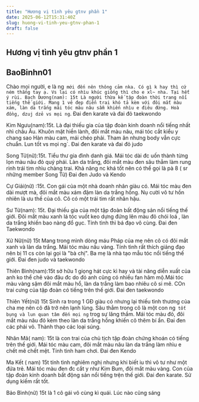 ```yaml
---
title: "Hương vị tình yêu gtnv phần 1"
date: 2025-06-12T15:31:40Z
slug: huong-vi-tinh-yeu-gtnv-phan-1
draft: false
---
```


## Hương vị tình yêu gtnv phần 1

## BaoBinhn01

Chào mọi người, e là ng` mới đến nên thông cảm nka. Có gì k hay thì cứ ném thẳng tay ạ. Vs lại có nhìu khúc giống thì cho e xl~ nha. Tại hết ý rùi.
Bạch Dương(nam): 15t Là người thừa kế tập đoàn thời trang nổi tiếng thế giới. Mang 1 vẻ đẹp điển trai khó tả kèm với đôi mắt màu xám, làn da trắng mái tóc màu nâu sẫm khiến nhìu e điêu đứng. Hoà đồng, dzuj dzẻ vs mọi ng`. Đai đen karate và đai đỏ taekwondo
 
Kim Ngưu(nam):15t. Là đại thiếu gia của tập đoàn kinh doanh nổi tiếng nhất nhì châu Âu. Khuôn mặt hiền lành, đôi mắt màu nâu, mái tóc cắt kiểu y chang sao Hàn màu cam, mái chéo phải. Tham ăn nhưng body vẫn cực chuẩn. Lun tốt vs mọi ng`. Đai đen karate và đai đỏ judo
 
Song Tử(nữ):15t. Tiểu thư gia đình danh giá. Mái tóc dài đc uốn thành từng lọn màu nâu đỏ quý phái. Làn da trắng, đôi mắt màu đen sâu thẳm làm rung rinh trái tim nhìu chàng trai. Khả năng nc khá tốt nên có thể gọi là pà 8 ( sr những member Song Tử) Đai đen Judo và Kendo
 
Cự Giải(nữ) :15t. Con gái của một nhà doanh nhân giàu có. Mái tóc màu đen dài mượt mà, đôi mắt màu xám đậm làn da trắng hồng. Nụ cười vô tư hồn nhiên là ưu thế của cô. Cô có một trái tim rất nhân hậu.
 
Sư Tử(nam): 15t. Đại thiếu gia của một tập đoàn bất động sản nổi tiếng thế giới. Đôi mắt màu xanh lá tóc vuốt keo dựng đứng lên màu đỏ chói loá , làn da trắng khiến bao nàng đổ gục. Tính tình thì bá đạo vô cùng. Đai đen Taekwondo
 
Xử Nữ(nữ) 15t Mang trong mình dòng máu Pháp của mẹ nên cô có đôi mắt xanh và làn da trắng. Mái tóc màu nâu vàng. Tính tình rất thích giảng đạo nên bị 11 cs còn lại gọi là "bà chị". Ba mẹ là nhà tạo mẫu tóc nổi tiếng thế giới. Đai đen judo và taekwondo
 
Thiên Bình(nam):15t sở hữu 1 giọng hát cực kì hay và tài năng diễn xuất của anh ko thể chê vào đâu đc do đó anh cũng có nhiều fan hâm mộ.Mái tóc màu vàng sậm đôi mắt màu hổ, làn da trắng làm bao nhiêu cô si mê. COn trai cưng của tập đoàn có tiếng trên thế giới. Đai đen taekwondo

Thiên Yết(nữ) 15t Sinh ra trong 1 GĐ giàu có nhưng lại thiếu tình thương của cha mẹ nên cô đã trở nên lạnh lùng. Sâu thẳm trong cô là một con ng` tốt bụng và lun quan tâm đến mọi ng` trog sự lăng thầm. Mái tóc màu đỏ, đôi mắt màu nâu đỏ kèm theo làn da trắng hồng khiến cô thêm bí ẩn. Đai đen các phái võ. Thành thạo các loại súng.

Nhân Mã( nam): 15t là con trai của chủ tịch tập đoàn chứng khoán có tiếng trên thế giới. Mái tóc màu cam, đôi mắt màu nâu làn da trắng làm nhìu e chết mê chết mệt. Tính tình ham chơi. Đai đen Kendo

Ma Kết ( nam) 15t tính tình nghiêm nghị nhưng khi biết iu thì vô tư như một đứa trẻ. Mái tóc màu đen đc cắt y như Kim Bum, đôi mắt màu vàng. Con của tập đoàn kinh doanh bất động sản nổi tiếng trện thế giới. Đai đen karate. Sử dụng kiếm rất tốt.

Bảo Bình(nữ) 15t là 1 cô gái vô cùng kì quái. Lúc nào cũng sáng